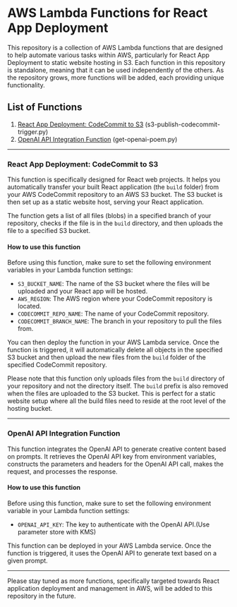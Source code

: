 # AWS Lambda Functions for React App Deployment

This repository is a collection of AWS Lambda functions that are designed to help automate various tasks within AWS, particularly for React App Deployment to static website hosting in S3. Each function in this repository is standalone, meaning that it can be used independently of the others. As the repository grows, more functions will be added, each providing unique functionality.

## List of Functions

1. [React App Deployment: CodeCommit to S3](#react-app-deployment-codecommit-to-s3) (s3-publish-codecommit-trigger.py)
2. [OpenAI API Integration Function](#openai-api-integration-function) (get-openai-poem.py)

---

### React App Deployment: CodeCommit to S3

This function is specifically designed for React web projects. It helps you automatically transfer your built React application (the `build` folder) from your AWS CodeCommit repository to an AWS S3 bucket. The S3 bucket is then set up as a static website host, serving your React application.

The function gets a list of all files (blobs) in a specified branch of your repository, checks if the file is in the `build` directory, and then uploads the file to a specified S3 bucket.

#### How to use this function

Before using this function, make sure to set the following environment variables in your Lambda function settings:

- `S3_BUCKET_NAME`: The name of the S3 bucket where the files will be uploaded and your React app will be hosted.
- `AWS_REGION`: The AWS region where your CodeCommit repository is located.
- `CODECOMMIT_REPO_NAME`: The name of your CodeCommit repository.
- `CODECOMMIT_BRANCH_NAME`: The branch in your repository to pull the files from.

You can then deploy the function in your AWS Lambda service. Once the function is triggered, it will automatically delete all objects in the specified S3 bucket and then upload the new files from the `build` folder of the specified CodeCommit repository.

Please note that this function only uploads files from the `build` directory of your repository and not the directory itself. The `build` prefix is also removed when the files are uploaded to the S3 bucket. This is perfect for a static website setup where all the build files need to reside at the root level of the hosting bucket.

---

### OpenAI API Integration Function

This function integrates the OpenAI API to generate creative content based on prompts. It retrieves the OpenAI API key from environment variables, constructs the parameters and headers for the OpenAI API call, makes the request, and processes the response.

#### How to use this function

Before using this function, make sure to set the following environment variable in your Lambda function settings:

- `OPENAI_API_KEY`: The key to authenticate with the OpenAI API.(Use parameter store with KMS)

This function can be deployed in your AWS Lambda service. Once the function is triggered, it uses the OpenAI API to generate text based on a given prompt.

---

Please stay tuned as more functions, specifically targeted towards React application deployment and management in AWS, will be added to this repository in the future.

